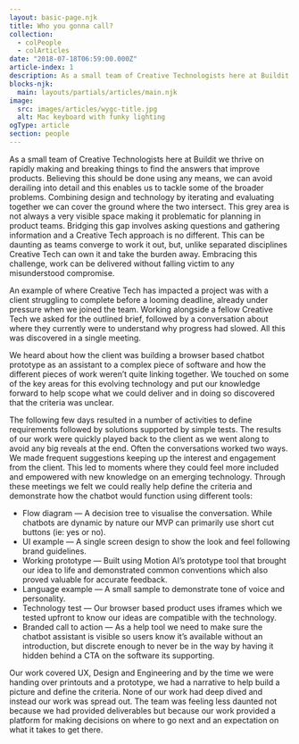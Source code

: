 ```yaml
---
layout: basic-page.njk
title: Who you gonna call?
collection:
  - colPeople
  - colArticles
date: "2018-07-18T06:59:00.000Z"
article-index: 1
description: As a small team of Creative Technologists here at Buildit we thrive on rapidly making and breaking things to find the answers that improve products.
blocks-njk:
  main: layouts/partials/articles/main.njk
image:
  src: images/articles/wygc-title.jpg
  alt: Mac keyboard with funky lighting
ogType: article
section: people
---
```

As a small team of Creative Technologists here at Buildit we thrive on rapidly making and breaking things to find the answers that improve products. Believing this should be done using any means, we can avoid derailing into detail and this enables us to tackle some of the broader problems. Combining design and technology by iterating and evaluating together we can cover the ground where the two intersect. This grey area is not always a very visible space making it problematic for planning in product teams. Bridging this gap involves asking questions and gathering information and a Creative Tech approach is no different. This can be daunting as teams converge to work it out, but, unlike separated disciplines Creative Tech can own it and take the burden away. Embracing this challenge, work can be delivered without falling victim to any misunderstood compromise.

An example of where Creative Tech has impacted a project was with a client struggling to complete before a looming deadline, already under pressure when we joined the team. Working alongside a fellow Creative Tech we asked for the outlined brief, followed by a conversation about where they currently were to understand why progress had slowed. All this was discovered in a single meeting.

We heard about how the client was building a browser based chatbot prototype as an assistant to a complex piece of software and how the different pieces of work weren’t quite linking together. We touched on some of the key areas for this evolving technology and put our knowledge forward to help scope what we could deliver and in doing so discovered that the criteria was unclear.

The following few days resulted in a number of activities to define requirements followed by solutions supported by simple tests. The results of our work were quickly played back to the client as we went along to avoid any big reveals at the end. Often the conversations worked two ways. We made frequent suggestions keeping up the interest and engagement from the client. This led to moments where they could feel more included and empowered with new knowledge on an emerging technology. Through these meetings we felt we could really help define the criteria and demonstrate how the chatbot would function using different tools:
- Flow diagram — A decision tree to visualise the conversation. While chatbots are dynamic by nature our MVP can primarily use short cut buttons (ie: yes or no).
- UI example — A single screen design to show the look and feel following brand guidelines.
- Working prototype — Built using Motion AI’s prototype tool that brought our idea to life and demonstrated common conventions which also proved valuable for accurate feedback.
- Language example — A small sample to demonstrate tone of voice and personality.
- Technology test — Our browser based product uses iframes which we tested upfront to know our ideas are compatible with the technology.
- Branded call to action — As a help tool we need to make sure the chatbot assistant is visible so users know it’s available without an introduction, but discrete enough to never be in the way by having it hidden behind a CTA on the software its supporting.

Our work covered UX, Design and Engineering and by the time we were handing over printouts and a prototype, we had a narrative to help build a picture and define the criteria. None of our work had deep dived and instead our work was spread out. The team was feeling less daunted not because we had provided deliverables but because our work provided a platform for making decisions on where to go next and an expectation on what it takes to get there.